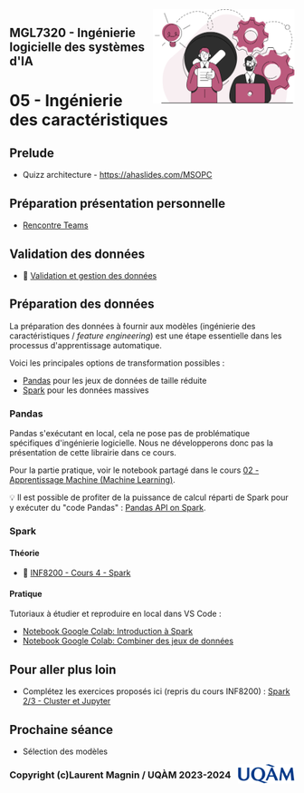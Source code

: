 <img style="float: right;" src="../../images/component_engineering.svg" alt="EngineeringAISystems" width="250"/>

## MGL7320 - Ingénierie logicielle des systèmes d'IA
# 05 - Ingénierie des caractéristiques

## Prelude

- Quizz architecture - https://ahaslides.com/MSOPC

## Préparation présentation personnelle

- [Rencontre Teams](https://teams.microsoft.com/l/meetup-join/19%3ameeting_NzkzYjY2NTItYWMyNS00NGZmLWE3NDUtMmMyYmE1NzVhNWNm%40thread.v2/0?context=%7b%22Tid%22%3a%2212cb4e1a-42da-491c-90e1-7a7a9753506f%22%2c%22Oid%22%3a%22de64bd01-d8ce-40e7-8f6c-2b5de9f33661%22%7d)

## Validation des données
- :book: [Validation et gestion des données](./05_data_validation.pdf)

## Préparation des données

La préparation des données à fournir aux modèles (ingénierie des caractéristiques / _feature engineering_) est une étape essentielle dans les processus d'apprentissage automatique.

Voici les principales options de transformation possibles :
- [Pandas](https://pandas.pydata.org/) pour les jeux de données de taille réduite
- [Spark](https://spark.apache.org/) pour les données massives

### Pandas

Pandas s'exécutant en local, cela ne pose pas de problématique spécifiques d'ingénierie logicielle. Nous ne développerons donc pas la présentation de cette librairie dans ce cours.

Pour la partie pratique, voir le notebook partagé dans le cours [02 - Apprentissage Machine (Machine Learning)](docs/lectures/02_machine_learning).

:bulb: Il est possible de profiter de la puissance de calcul réparti de Spark pour y exécuter du "code Pandas" : [Pandas API on Spark](https://spark.apache.org/docs/latest/api/python/user_guide/pandas_on_spark/index.html).

### Spark

#### Théorie
- :book: [INF8200 - Cours 4 - Spark](./05_spark.pdf)

#### Pratique

Tutoriaux à étudier et reproduire en local dans VS Code :
- [Notebook  Google Colab: Introduction à Spark](https://colab.research.google.com/drive/1Enay4TZUyVF7NE1KDUVgyS5oDGI7yMt8?usp=sharing) 
- [Notebook  Google Colab: Combiner des jeux de données](https://colab.research.google.com/drive/1P58LldTNs3XbVvq5Fal-5Asiq1HcghVK?usp=sharing)

## Pour aller plus loin

- Complétez les exercices proposés ici (repris du cours INF8200) : [Spark 2/3 - Cluster et Jupyter](./spark.md)

## Prochaine séance

- Sélection des modèles

<img style="float: right;" align="right" src="../../images/uqam.png" alt="uqàm" width="100"/>

### Copyright (c)Laurent Magnin / UQÀM 2023-2024
